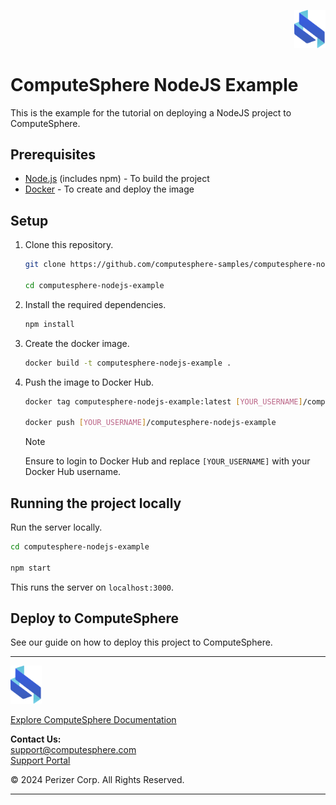 <p align="right">
    <img src="public/assets/logo.svg" width="50px" />
</p>

# ComputeSphere NodeJS Example

This is the example for the tutorial on deploying a NodeJS project to ComputeSphere.

## Prerequisites

- [Node.js](https://nodejs.org/en/download/package-manager) (includes npm) - To build the project
- [Docker](https://docs.docker.com/engine/install/) - To create and deploy the image

## Setup

1. Clone this repository.

    ```bash
    git clone https://github.com/computesphere-samples/computesphere-nodejs-example.git

    cd computesphere-nodejs-example
    ```

2. Install the required dependencies.

    ```bash
    npm install
    ```

3. Create the docker image.

    ```bash
    docker build -t computesphere-nodejs-example .
    ```

4. Push the image to Docker Hub.

    ```bash
    docker tag computesphere-nodejs-example:latest [YOUR_USERNAME]/computesphere-nodejs-example:latest

    docker push [YOUR_USERNAME]/computesphere-nodejs-example
    ```

    > [!NOTE]
    > Ensure to login to Docker Hub and replace `[YOUR_USERNAME]` with your Docker Hub username.

## Running the project locally

Run the server locally.

```bash
cd computesphere-nodejs-example

npm start
```

This runs the server on `localhost:3000`.

## Deploy to ComputeSphere

<!-- Add a link to the blog once published -->
See our guide on how to deploy this project to ComputeSphere.

---
<p align="left">
    <img src="public/assets/logo.svg" width="50x" />
</p>

[Explore ComputeSphere Documentation](https://docs.computesphere.com)

**Contact Us:**  
[support@computesphere.com](mailto:support@computesphere.com)  
[Support Portal](https://support.computesphere.com/portal)

&copy; 2024 Perizer Corp. All Rights Reserved.

---